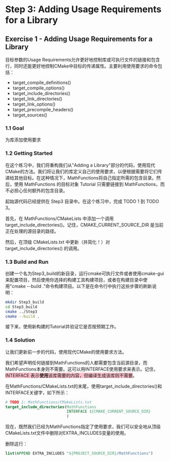 # Step 3: Adding Usage Requirements for a Library

## Exercise 1 - Adding Usage Requirements for a Library

目标参数的Usage Requirements允许更好地控制库或可执行文件的链接和包含行，同时还能更好地控制CMake中目标的传递属性。主要利用使用要求的命令包括：

- target_compile_definitions()
- target_compile_options()
- target_include_directories()
- target_link_directories()
- target_link_options()
- target_precompile_headers()
- target_sources()

### 1.1 Goal

为库添加使用要求

### 1.2 Getting Started

在这个练习中，我们将重构我们从"Adding a Library"部分的代码，使用现代CMake的方法。我们将让我们的库定义自己的使用要求，以便根据需要将它们传递给其他目标。在这种情况下，MathFunctions将自己指定所需的包含目录。然后，使用 MathFunctions 的目标对象 Tutorial 只需要链接到 MathFunctions，而不必担心任何额外的包含目录。

起始源代码已经提供在 Step3 目录中。在这个练习中，完成 TODO 1 到 TODO 3。

首先，在 MathFunctions/CMakeLists 中添加一个调用 target_include_directories()。记住，CMAKE_CURRENT_SOURCE_DIR 是当前正在处理的源目录的路径。

然后，在顶级 CMakeLists.txt 中更新（并简化！）对 target_include_directories() 的调用。

### 1.3 Build and Run

创建一个名为Step3_build的新目录，运行cmake可执行文件或者使用cmake-gui来配置项目，然后使用你选择的构建工具构建项目，或者在构建目录中使用"cmake --build ."命令构建项目。以下是在命令行中执行这些步骤的刷新说明：

```bash
mkdir Step3_build
cd Step3_build
cmake ../Step3
cmake --build .
```

接下来，使用新构建的Tutorial并验证它是否按预期工作。

### 1.4 Solution

让我们更新前一步的代码，使用现代CMake的使用要求方法。

我们希望声明任何链接到MathFunctions的人都需要包含当前源目录，而MathFunctions本身则不需要。这可以用INTERFACE使用要求来表示。记住，<span style="background-color: pink;">INTERFACE 表示**使用**该库需要的内容，但编译生成该库则不需要</span>。

在MathFunctions/CMakeLists.txt的末尾，使用target_include_directories()和INTERFACE关键字，如下所示：

```Cmake
# TODO 1: MathFunctions/CMakeLists.txt
target_include_directories(MathFunctions
                           INTERFACE ${CMAKE_CURRENT_SOURCE_DIR}
                           )
```

现在，既然我们已经为MathFunctions指定了使用要求，我们可以安全地从顶级CMakeLists.txt文件中删除对EXTRA_INCLUDES变量的使用。

删除这行：


```Cmake
list(APPEND EXTRA_INCLUDES "${PROJECT_SOURCE_DIR}/MathFunctions")
```




```Cmake

```




```Cmake

```



```Cmake

```